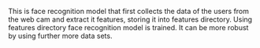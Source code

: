 This is face recognition model that first collects the data of the users from the web cam and extract it features, storing it into features directory.
Using features directory face recognition model is trained. It can be more robust by using further more data sets.
